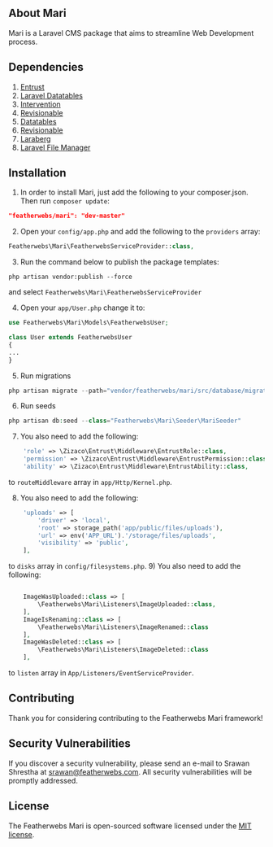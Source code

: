 ## About Mari

Mari is a Laravel CMS package that aims to streamline Web Development process.


## Dependencies
1) [Entrust](https://github.com/Zizaco/entrust)
2) [Laravel Datatables](https://github.com/yajra/laravel-datatables)
3) [Intervention](https://github.com/Intervention/image)
4) [Revisionable](https://github.com/VentureCraft/revisionable)
5) [Datatables](https://github.com/yajra/laravel-datatables)
6) [Revisionable](https://github.com/VentureCraft/revisionable)
7) [Laraberg](https://github.com/VanOns/laraberg)
8) [Laravel File Manager](https://github.com/UniSharp/laravel-filemanager)

## Installation

1) In order to install Mari, just add the following to your composer.json. Then run `composer update`:

```json
"featherwebs/mari": "dev-master"
```

2) Open your `config/app.php` and add the following to the `providers` array:

```php
Featherwebs\Mari\FeatherwebsServiceProvider::class,
```

3) Run the command below to publish the package templates:

```shell
php artisan vendor:publish --force
```
and select `Featherwebs\Mari\FeatherwebsServiceProvider`

4) Open your `app/User.php` change it to:

```php
use Featherwebs\Mari\Models\FeatherwebsUser;

class User extends FeatherwebsUser
{
...
}
```
5) Run migrations
```php
php artisan migrate --path="vendor/featherwebs/mari/src/database/migrations"
```

6) Run seeds
```php
php artisan db:seed --class="Featherwebs\Mari\Seeder\MariSeeder"
```

7)  You also need to add the following:

```php
    'role' => \Zizaco\Entrust\Middleware\EntrustRole::class,
    'permission' => \Zizaco\Entrust\Middleware\EntrustPermission::class,
    'ability' => \Zizaco\Entrust\Middleware\EntrustAbility::class,
```

to `routeMiddleware` array in `app/Http/Kernel.php`.

8)  You also need to add the following:

```php
    'uploads' => [
        'driver' => 'local',
        'root' => storage_path('app/public/files/uploads'),
        'url' => env('APP_URL').'/storage/files/uploads',
        'visibility' => 'public',
    ],
```

to `disks` array in `config/filesystems.php`.
9)  You also need to add the following:

```php

    ImageWasUploaded::class => [
        \Featherwebs\Mari\Listeners\ImageUploaded::class,
    ],
    ImageIsRenaming::class => [
        \Featherwebs\Mari\Listeners\ImageRenamed::class
    ],
    ImageWasDeleted::class => [
        \Featherwebs\Mari\Listeners\ImageDeleted::class
    ],
```

to `listen` array in `App/Listeners/EventServiceProvider`.



## Contributing

Thank you for considering contributing to the Featherwebs Mari framework!


## Security Vulnerabilities

If you discover a security vulnerability, please send an e-mail to Srawan Shrestha at srawan@featherwebs.com. All security vulnerabilities will be promptly addressed.


## License

The Featherwebs Mari is open-sourced software licensed under the [MIT license](http://opensource.org/licenses/MIT).
